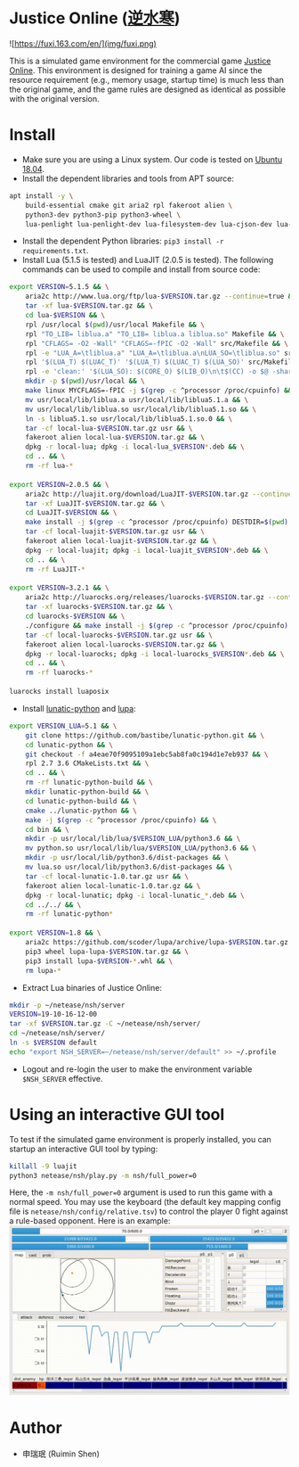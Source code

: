 # Justice Online ([逆水寒](https://n.163.com))

![https://fuxi.163.com/en/](img/fuxi.png)

This is a simulated game environment for the commercial game [Justice Online](https://n.163.com).
This environment is designed for training a game AI
since the resource requirement (e.g., memory usage, startup time) is much less than the original game,
and the game rules are designed as identical as possible with the original version.

# Install

* Make sure you are using a Linux system. Our code is tested on [Ubuntu 18.04](https://releases.ubuntu.com/18.04).
* Install the dependent libraries and tools from APT source:
```bash
apt install -y \
    build-essential cmake git aria2 rpl fakeroot alien \
    python3-dev python3-pip python3-wheel \
    lua-penlight lua-penlight-dev lua-filesystem-dev lua-cjson-dev lua-messagepack lua-compat53
```
* Install the dependent Python libraries: `pip3 install -r requirements.txt`.
* Install Lua (5.1.5 is tested) and LuaJIT (2.0.5 is tested).
The following commands can be used to compile and install from source code:
```bash
export VERSION=5.1.5 && \
	aria2c http://www.lua.org/ftp/lua-$VERSION.tar.gz --continue=true && \
	tar -xf lua-$VERSION.tar.gz && \
	cd lua-$VERSION && \
	rpl /usr/local $(pwd)/usr/local Makefile && \
	rpl "TO_LIB= liblua.a" "TO_LIB= liblua.a liblua.so" Makefile && \
	rpl "CFLAGS= -O2 -Wall" "CFLAGS=-fPIC -O2 -Wall" src/Makefile && \
	rpl -e "LUA_A=\tliblua.a" "LUA_A=\tliblua.a\nLUA_SO=\tliblua.so" src/Makefile && \
	rpl '$(LUA_T) $(LUAC_T)' '$(LUA_T) $(LUAC_T) $(LUA_SO)' src/Makefile && \
	rpl -e 'clean:' '$(LUA_SO): $(CORE_O) $(LIB_O)\n\t$(CC) -o $@ -shared $? -ldl -lm\n\nclean:' src/Makefile && \
	mkdir -p $(pwd)/usr/local && \
	make linux MYCFLAGS=-fPIC -j $(grep -c ^processor /proc/cpuinfo) && make install && \
	mv usr/local/lib/liblua.a usr/local/lib/liblua5.1.a && \
	mv usr/local/lib/liblua.so usr/local/lib/liblua5.1.so && \
	ln -s liblua5.1.so usr/local/lib/liblua5.1.so.0 && \
	tar -cf local-lua-$VERSION.tar.gz usr && \
	fakeroot alien local-lua-$VERSION.tar.gz && \
	dpkg -r local-lua; dpkg -i local-lua_$VERSION*.deb && \
	cd .. && \
	rm -rf lua-*

export VERSION=2.0.5 && \
	aria2c http://luajit.org/download/LuaJIT-$VERSION.tar.gz --continue=true && \
	tar -xf LuaJIT-$VERSION.tar.gz && \
	cd LuaJIT-$VERSION && \
	make install -j $(grep -c ^processor /proc/cpuinfo) DESTDIR=$(pwd) && \
	tar -cf local-luajit-$VERSION.tar.gz usr && \
	fakeroot alien local-luajit-$VERSION.tar.gz && \
	dpkg -r local-luajit; dpkg -i local-luajit_$VERSION*.deb && \
	cd .. && \
	rm -rf LuaJIT-*

export VERSION=3.2.1 && \
	aria2c http://luarocks.org/releases/luarocks-$VERSION.tar.gz --continue=true && \
	tar -xf luarocks-$VERSION.tar.gz && \
	cd luarocks-$VERSION && \
	./configure && make install -j $(grep -c ^processor /proc/cpuinfo) DESTDIR=$(pwd) && \
	tar -cf local-luarocks-$VERSION.tar.gz usr && \
	fakeroot alien local-luarocks-$VERSION.tar.gz && \
	dpkg -r local-luarocks; dpkg -i local-luarocks_$VERSION*.deb && \
	cd .. && \
	rm -rf luarocks-*
	
luarocks install luaposix
```
* Install [lunatic-python](https://github.com/bastibe/lunatic-python) and [lupa](https://github.com/scoder/lupa):
```bash
export VERSION_LUA=5.1 && \
	git clone https://github.com/bastibe/lunatic-python.git && \
	cd lunatic-python && \
	git checkout -f a4eae70f9095109a1ebc5ab8fa0c194d1e7eb937 && \
	rpl 2.7 3.6 CMakeLists.txt && \
	cd .. && \
	rm -rf lunatic-python-build && \
	mkdir lunatic-python-build && \
	cd lunatic-python-build && \
	cmake ../lunatic-python && \
	make -j $(grep -c ^processor /proc/cpuinfo) && \
	cd bin && \
	mkdir -p usr/local/lib/lua/$VERSION_LUA/python3.6 && \
	mv python.so usr/local/lib/lua/$VERSION_LUA/python3.6 && \
	mkdir -p usr/local/lib/python3.6/dist-packages && \
	mv lua.so usr/local/lib/python3.6/dist-packages && \
	tar -cf local-lunatic-1.0.tar.gz usr && \
	fakeroot alien local-lunatic-1.0.tar.gz && \
	dpkg -r local-lunatic; dpkg -i local-lunatic_*.deb && \
	cd ../../ && \
	rm -rf lunatic-python*

export VERSION=1.8 && \
	aria2c https://github.com/scoder/lupa/archive/lupa-$VERSION.tar.gz --continue=true && \
	pip3 wheel lupa-lupa-$VERSION.tar.gz && \
	pip3 install lupa-$VERSION-*.whl && \
	rm lupa-*
```
* Extract Lua binaries of Justice Online:
```bash
mkdir -p ~/netease/nsh/server
VERSION=19-10-16-12-00
tar -xf $VERSION.tar.gz -C ~/netease/nsh/server/
cd ~/netease/nsh/server/
ln -s $VERSION default
echo "export NSH_SERVER=~/netease/nsh/server/default" >> ~/.profile
```
* Logout and re-login the user to make the environment variable `$NSH_SERVER` effective.

# Using an interactive GUI tool

To test if the simulated game environment is properly installed, you can startup an interactive GUI tool by typing:
```bash
killall -9 luajit
python3 netease/nsh/play.py -m nsh/full_power=0
```
Here, the `-m nsh/full_power=0` argument is used to run this game with a normal speed.
You may use the keyboard (the default key mapping config file is `netease/nsh/config/relative.tsv`) to control the player 0 fight against a rule-based opponent.
Here is an example:
![](img/play.gif)

# Author

* 申瑞珉 (Ruimin Shen)